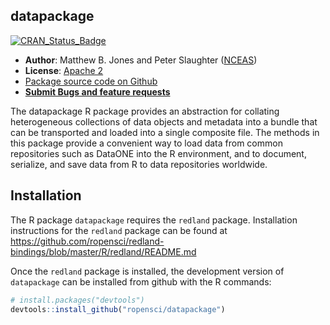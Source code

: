 ## datapackage
[![CRAN_Status_Badge](http://www.r-pkg.org/badges/version/datapackage)](http://cran.r-project.org/web/packages/datapackage)

- **Author**: Matthew B. Jones and Peter Slaughter ([NCEAS](http://www.nceas.ucsb.edu))
- **License**: [Apache 2](http://opensource.org/licenses/Apache-2.0)
- [Package source code on Github](https://github.com/ropensci/datapackage)
- [**Submit Bugs and feature requests**](https://github.com/ropensci/datapackage/issues)

The datapackage R package provides an abstraction for collating 
heterogeneous collections of data objects and metadata into a bundle that can 
be transported and loaded into a single composite file.  The methods in 
this package provide a convenient way to load data from common repositories 
such as DataONE into the R environment, and to document, serialize, and save 
data from R to data repositories worldwide.

## Installation

The R package `datapackage` requires the `redland` package. Installation instructions
for the `redland` package can be found at https://github.com/ropensci/redland-bindings/blob/master/R/redland/README.md

Once the `redland` package is installed, the development version of `datapackage` can be installed from github
with the R commands:

```R
# install.packages("devtools")
devtools::install_github("ropensci/datapackage")
```